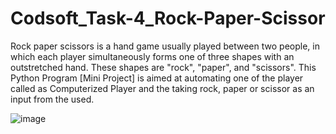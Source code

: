 # Codsoft_Task-4_Rock-Paper-Scissor
Rock paper scissors is a hand game usually played between two people, in which each player simultaneously forms one of three shapes with an outstretched hand. These shapes are "rock", "paper", and "scissors".
This Python Program [Mini Project] is aimed at automating one of the player called as Computerized Player and the taking rock, paper or scissor as an input from the used.

![image](https://github.com/AritraDasIT/Codsoft_Task-4_Rock-Paper-Scissor/assets/97398407/719e3be9-759e-4228-a928-168c6f5959e3)
